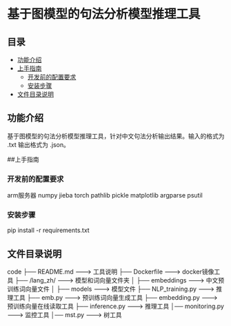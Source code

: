 # 基于图模型的句法分析模型推理工具

## 目录

+ <a href="#1">功能介绍</a>
+ <a href="#2">上手指南</a>
  + <a href="#3">开发前的配置要求</a>
  + <a href="#4">安装步骤</a>
+ <a href="#5">文件目录说明</a>

## <span name="1">功能介绍</span>

​		基于图模型的句法分析模型推理工具，针对中文句法分析输出结果。输入的格式为 .txt 输出格式为 .json。

##<span name="2">上手指南 </span>

### <span name="3">开发前的配置要求</span>

arm服务器
numpy
jieba
torch
pathlib
pickle
matplotlib
argparse
psutil

### <span name="4">安装步骤</span>

pip install -r requirements.txt

## <span name="5">文件目录说明</span>

code
├── README.md ---> 工具说明
├── Dockerfile ---> docker镜像工具
├── /lang_zh/ ---> 模型和词向量文件夹
│ ├── embeddings ---> 中文预训练词向量文件
│ ├── models ---> 模型文件
├── NLP_training.py ---> 推理工具
├── emb.py ---> 预训练词向量生成工具
├── embedding.py ---> 预训练向量在线读取工具
├── inference.py ---> 推理工具
│── monitoring.py ---> 监控工具
│── mst.py ---> 树工具